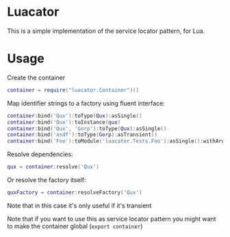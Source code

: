 
# Luacator

This is a simple implementation of the service locator pattern, for Lua.

# Usage

Create the container

```lua
container = require("luacator.Container")()
```

Map identifier strings to a factory using fluent interface:

```lua
container:bind('Qux'):toType(Qux):asSingle()
container:bind('Qux'):toInstance(qux)
container:bind('Qux', 'Gorp'):toType(Qux):asSingle()
container:bind('asdf'):toType(Gorp):asTransient()
container:bind('Foo'):toModule('luacator.Tests.Foo'):asSingle():withArgs('bob', 'joe')
```

Resolve dependencies:

```lua
qux = container:resolve('Qux')
```

Or resolve the factory itself:

```lua
quxFactory = container:resolveFactory('Qux')
```

Note that in this case it's only useful if it's transient

Note that if you want to use this as service locator pattern you might want to make the container global (`export container`)

